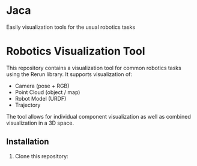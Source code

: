 # Jaca
Easily visualization tools for the usual robotics tasks

# Robotics Visualization Tool

This repository contains a visualization tool for common robotics tasks using the Rerun library. It supports visualization of:

- Camera (pose + RGB)
- Point Cloud (object / map)
- Robot Model (URDF)
- Trajectory

The tool allows for individual component visualization as well as combined visualization in a 3D space.

## Installation

1. Clone this repository:
